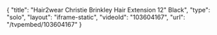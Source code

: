 {
    "title": "Hair2wear Christie Brinkley Hair Extension  12\" Black",
    "type": "solo",
    "layout": "iframe-static",
    "videoId": "103604167",
    "url": "\/tvpembed\/103604167"
}